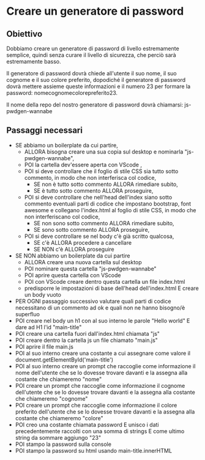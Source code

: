 # Creare un generatore di password

## Obiettivo

Dobbiamo creare un generatore di password di livello estremamente semplice, quindi senza curare il livello di sicurezza, che perciò sarà estremamente basso.

Il generatore di password dovrà chiede all'utente il suo nome, il suo cognome e il suo colore preferito, dopodiché il generatore di password dovrà mettere assieme queste informazioni e il numero 23 per formare la password: nomecognomecolorepreferito23.

Il nome della repo del nostro generatore di password dovrà chiamarsi: js-pwdgen-wannabe

## Passaggi necessari

- SE abbiamo un boilerplate da cui partire,
  - ALLORA bisogna creare una sua copia sul desktop e nominarla "js-pwdgen-wannabe",
  - POI la cartella dev'essere aperta con VScode ,
  - POI si deve controllare che il foglio di stile CSS sia tutto sotto commento, in modo che non interferisca col codice,
    - SE non è tutto sotto commento ALLORA rimediare subito,
    - SE è tutto sotto commento ALLORA proseguire,
  - POI si deve controllare che nell'head dell'index siano sotto commento eventuali parti di codice che impostano bootstrap, font awesome e collegano l'index.html al foglio di stile CSS, in modo che non interferiscano col codice,
    - SE non sono sotto commento ALLORA rimediare subito,
    - SE sono sotto commento ALLORA proseguire,
  - POI si deve controllare se nel body c'è già scritto qualcosa,
    - SE c'è ALLORA procedere a cancellare
    - SE NON c'è ALLORA proseguire
- SE NON abbiamo un boilerplate da cui partire
  - ALLORA creare una nuova cartella sul desktop
  - POI nominare questa cartella "js-pwdgen-wannabe"
  - POI aprire questa cartella con VScode
  - POI con VScode creare dentro questa cartella un file index.html
  - predisporre le impostazioni di base dell'head dell'index.html E creare un body vuoto
- PER OGNI passaggio successivo valutare quali parti di codice necessitano di un commento ad ok e quali non ne hanno bisogno/è superfluo
- POI creare nel body un h1 con al suo interno le parole "Hello world" E dare ad H1 l'id "main-title"
- POI creare una cartella fuori dall'index.html chiamata "js"
- POI creare dentro la cartella js un file chiamato "main.js"
- POI aprire il file main.js
- POI al suo interno creare una costante a cui assegnare come valore il document.getElementById('main-title')
- POI al suo interno creare un prompt che raccoglie come informazione il nome dell'utente che se lo dovesse trovare davanti e la assegna alla costante che chiameremo "nome"
- POI creare un prompt che raccoglie come informazione il cognome dell'utente che se lo dovesse trovare davanti e la assegna alla costante che chiameremo "cognome"
- POI creare un prompt che raccoglie come informazione il colore preferito dell'utente che se lo dovesse trovare davanti e la assegna alla costante che chiameremo "colore"
- POI creo una costante chiamata password E unisco i dati precedentemente raccolti con una somma di strings E come ultimo string da sommare aggiungo "23"
- POI stampo la password sulla console
- POI stampo la password su html usando main-title.innerHTML
